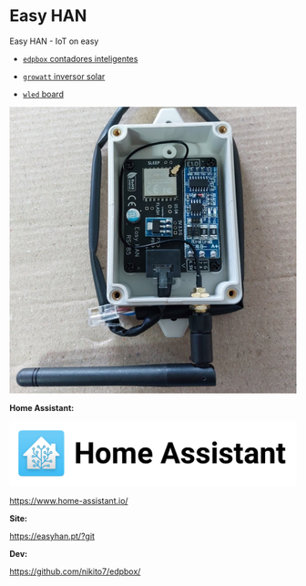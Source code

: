 # Easy HAN

Easy HAN - IoT on easy

- [```edpbox``` contadores inteligentes](./edpbox/)

- [```growatt``` inversor solar](./growatt/)

- [```wled``` board](./wled/)

![Easy HAN](./easy-han-5.jpg)

**Home Assistant:**

![Home Assistant](./ha.png)

https://www.home-assistant.io/

**Site:**

https://easyhan.pt/?git

**Dev:**

https://github.com/nikito7/edpbox/
